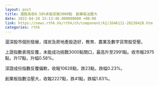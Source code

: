 ```yaml
---
layout: post
title: 滬股高收0.58%未能突破3000點　創業板沽壓大
date: 2022-04-28 15:13:46.000000000 +08:00
link: https://news.rthk.hk/rthk/ch/component/k2/1646111-20220428.htm
categories: rthk
---
```


滬深股市個別發展，煤炭及房地產股造好，教育、農業及數字貨幣股受壓。

上證指數表現反覆，未能成功挑戰3000點關口，最高升至2991點。收市報2975點，升17點，升幅0.58%。

深證成份指數反覆偏軟，收報10628點，跌23點，跌幅0.23%。

創業板指數沽壓大，收報2227點，跌41點，跌幅1.83%。
